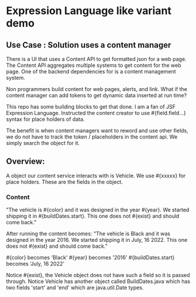 # Expression Language like variant demo

## Use Case : Solution uses a content manager

There is a UI that uses a Content API to get formatted json for a web page.  The Content API aggregates multiple systems to get content for the web page.  One of the backend dependencies for is a content management system.

Non programmers build content for web pages, alerts, and link.  What if the content manager can add tokens to get dynamic data inserted at run time?

This repo has some building blocks to get that done.  I am a fan of JSF Expression Language.  Instructed the content creator to use #{field.field...} syntax for place holders of data.

The benefit is when content managers want to reword and use other fields, we do not have to track the token / placeholders in the content api.  We simply search the object for it.

## Overview:

A object our content service interacts with is Vehicle.
We use #{xxxxx} for place holders.  These are the fields in the object.

### Content
"The vehicle is #{color} and it was designed in the year #{year}.  We started shipping it in #{buildDates.start}. This one does not #{exist} and should come back."

After running the content becomes:
"The vehicle is Black and it was designed in the year 2016.  We started shipping it in July, 16 2022. This one does not #{exist} and should come back."

#{color} becomes 'Black'
#{year} becomes '2016'
#{buildDates.start} becomes 'July, 16 2022'

Notice #{exist}, the Vehicle object does not have such a field so it is passed through.
Notice Vehicle has another object called BuildDates.java which has two fields 'start' and 'end' which are java.util.Date types.

